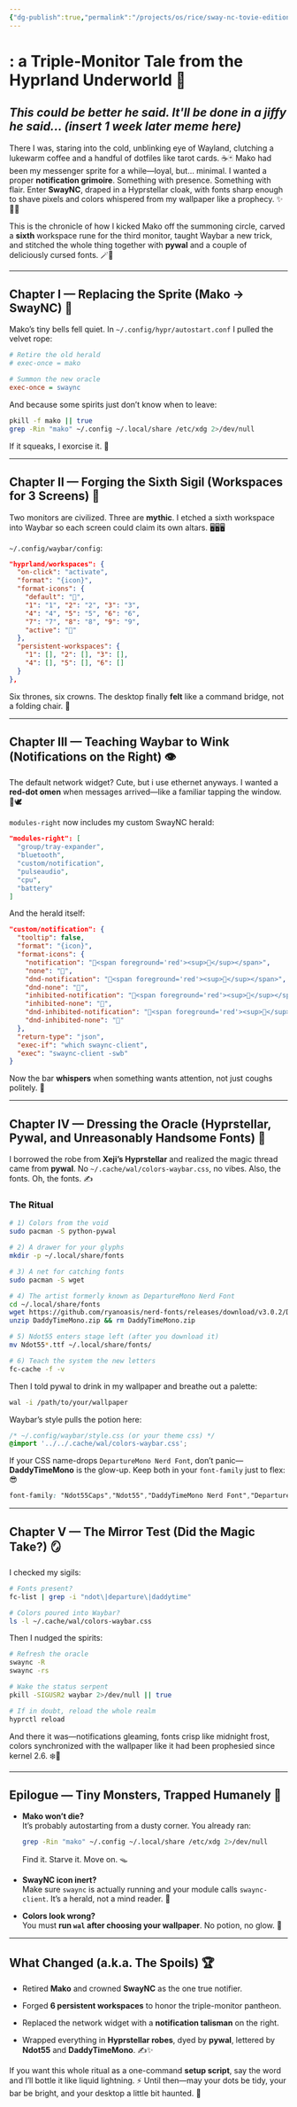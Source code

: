 ```yaml
---
{"dg-publish":true,"permalink":"/projects/os/rice/sway-nc-tovie-edition/","title":"🔔SwayNC Tovie Edition","contentClasses":"tovie-cauldron matrix-enable matrix-preset","noteIcon":""}
---
```


# : a Triple-Monitor Tale from the Hyprland Underworld 🔮

## *This could be better he said. It'll be done in a jiffy he said... (insert 1 week later meme here)*

There I was, staring into the cold, unblinking eye of Wayland, clutching a lukewarm coffee and a handful of dotfiles like tarot cards. ☕🃏 Mako had been my messenger sprite for a while—loyal, but… minimal. I wanted a proper **notification grimoire**. Something with presence. Something with flair. Enter **SwayNC**, draped in a Hyprstellar cloak, with fonts sharp enough to shave pixels and colors whispered from my wallpaper like a prophecy. ✨🧙‍♂️



This is the chronicle of how I kicked Mako off the summoning circle, carved a **sixth** workspace rune for the third monitor, taught Waybar a new trick, and stitched the whole thing together with **pywal** and a couple of deliciously cursed fonts. 🪄🧵

---

## Chapter I — Replacing the Sprite (Mako → SwayNC) 🐉

Mako’s tiny bells fell quiet. In `~/.config/hypr/autostart.conf` I pulled the velvet rope:


```ini
# Retire the old herald
# exec-once = mako

# Summon the new oracle
exec-once = swaync
```

And because some spirits just don’t know when to leave:


```bash
pkill -f mako || true
grep -Rin "mako" ~/.config ~/.local/share /etc/xdg 2>/dev/null
```


If it squeaks, I exorcise it. 🧹

---

## Chapter II — Forging the Sixth Sigil (Workspaces for 3 Screens) 🗿

Two monitors are civilized. Three are **mythic**. I etched a sixth workspace into Waybar so each screen could claim its own altars. 🖥️🖥️🖥️



`~/.config/waybar/config`:



```json
"hyprland/workspaces": {
  "on-click": "activate",
  "format": "{icon}",
  "format-icons": {
    "default": "",
    "1": "1", "2": "2", "3": "3",
    "4": "4", "5": "5", "6": "6",
    "7": "7", "8": "8", "9": "9",
    "active": "󱓻"
  },
  "persistent-workspaces": {
    "1": [], "2": [], "3": [],
    "4": [], "5": [], "6": []
  }
},
```



Six thrones, six crowns. The desktop finally **felt** like a command bridge, not a folding chair. 👑


---


## Chapter III — Teaching Waybar to Wink (Notifications on the Right) 👁️

The default network widget? Cute, but i use ethernet anyways. I wanted a **red-dot omen** when messages arrived—like a familiar tapping the window. 🔴🕊️


`modules-right` now includes my custom SwayNC herald:



```json
"modules-right": [
  "group/tray-expander",
  "bluetooth",
  "custom/notification",
  "pulseaudio",
  "cpu",
  "battery"
]
```


And the herald itself:


```json
"custom/notification": {
  "tooltip": false,
  "format": "{icon}",
  "format-icons": {
    "notification": "<span foreground='red'><sup></sup></span>",
    "none": "",
    "dnd-notification": "<span foreground='red'><sup></sup></span>",
    "dnd-none": "",
    "inhibited-notification": "<span foreground='red'><sup></sup></span>",
    "inhibited-none": "",
    "dnd-inhibited-notification": "<span foreground='red'><sup></sup></span>",
    "dnd-inhibited-none": ""
  },
  "return-type": "json",
  "exec-if": "which swaync-client",
  "exec": "swaync-client -swb"
}
```


Now the bar **whispers** when something wants attention, not just coughs politely. 🤫


---

## Chapter IV — Dressing the Oracle (Hyprstellar, Pywal, and Unreasonably Handsome Fonts) 👗

I borrowed the robe from **Xeji’s Hyprstellar** and realized the magic thread came from **pywal**. No `~/.cache/wal/colors-waybar.css`, no vibes. Also, the fonts. Oh, the fonts. ✍️



### The Ritual

```bash
# 1) Colors from the void
sudo pacman -S python-pywal

# 2) A drawer for your glyphs
mkdir -p ~/.local/share/fonts

# 3) A net for catching fonts
sudo pacman -S wget

# 4) The artist formerly known as DepartureMono Nerd Font
cd ~/.local/share/fonts
wget https://github.com/ryanoasis/nerd-fonts/releases/download/v3.0.2/DaddyTimeMono.zip
unzip DaddyTimeMono.zip && rm DaddyTimeMono.zip

# 5) Ndot55 enters stage left (after you download it)
mv Ndot55*.ttf ~/.local/share/fonts/

# 6) Teach the system the new letters
fc-cache -f -v
```



Then I told pywal to drink in my wallpaper and breathe out a palette:



```bash
wal -i /path/to/your/wallpaper
```

Waybar’s style pulls the potion here:



```css
/* ~/.config/waybar/style.css (or your theme css) */
@import '../../.cache/wal/colors-waybar.css';
```


If your CSS name-drops `DepartureMono Nerd Font`, don’t panic—**DaddyTimeMono** is the glow-up. Keep both in your `font-family` just to flex: 😎


```css
font-family: "Ndot55Caps","Ndot55","DaddyTimeMono Nerd Font","DepartureMono Nerd Font", monospace;
```

---

## Chapter V — The Mirror Test (Did the Magic Take?) 🪞

I checked my sigils:


```bash
# Fonts present?
fc-list | grep -i "ndot\|departure\|daddytime"

# Colors poured into Waybar?
ls -l ~/.cache/wal/colors-waybar.css
```


Then I nudged the spirits:


```bash
# Refresh the oracle
swaync -R
swaync -rs

# Wake the status serpent
pkill -SIGUSR2 waybar 2>/dev/null || true

# If in doubt, reload the whole realm
hyprctl reload
```

And there it was—notifications gleaming, fonts crisp like midnight frost, colors synchronized with the wallpaper like it had been prophesied since kernel 2.6. ❄️🌌

---

## Epilogue — Tiny Monsters, Trapped Humanely 🧟

- **Mako won’t die?**  
    It’s probably autostarting from a dusty corner. You already ran:
    
    ```bash
    grep -Rin "mako" ~/.config ~/.local/share /etc/xdg 2>/dev/null
    ```
    
    Find it. Starve it. Move on. 🪤
    
- **SwayNC icon inert?**  
    Make sure `swaync` is actually running and your module calls `swaync-client`. It’s a herald, not a mind reader. 🧠
    
- **Colors look wrong?**  
    You must **run `wal` after choosing your wallpaper**. No potion, no glow. 🧪
    

---

## What Changed (a.k.a. The Spoils) 🏆

- Retired **Mako** and crowned **SwayNC** as the one true notifier.
    
- Forged **6 persistent workspaces** to honor the triple-monitor pantheon.
    
- Replaced the network widget with a **notification talisman** on the right.
    
- Wrapped everything in **Hyprstellar robes**, dyed by **pywal**, lettered by **Ndot55** and **DaddyTimeMono**. ✍️✨
    

If you want this whole ritual as a one-command **setup script**, say the word and I’ll bottle it like liquid lightning. ⚡ Until then—may your dots be tidy, your bar be bright, and your desktop a little bit haunted. 👻
